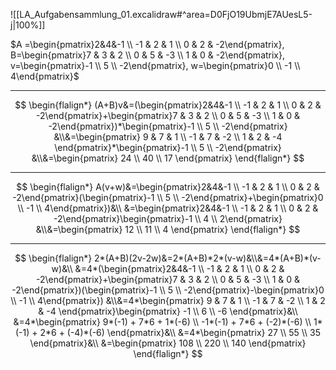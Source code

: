 ![[LA_Aufgabensammlung_01.excalidraw#^area=D0FjO19UbmjE7AUesL5-j|100%]]

$A =\begin{pmatrix}2&4&-1 \\ -1  & 2 & 1 \\ 0 & 2 & -2\end{pmatrix}, B=\begin{pmatrix}7 & 3 & 2 \\ 0 & 5 & -3 \\ 1 & 0 & -2\end{pmatrix}, v=\begin{pmatrix}-1 \\ 5 \\ -2\end{pmatrix}, w=\begin{pmatrix}0 \\ -1 \\ 4\end{pmatrix}$

---

$$
\begin{flalign*}
(A+B)v&=(\begin{pmatrix}2&4&-1 \\ -1  & 2 & 1 \\ 0 & 2 & -2\end{pmatrix}+\begin{pmatrix}7 & 3 & 2 \\ 0 & 5 & -3 \\ 1 & 0 & -2\end{pmatrix})*\begin{pmatrix}-1 \\ 5 \\ -2\end{pmatrix}
&\\&=\begin{pmatrix}
9 & 7 & 1 \\
-1 & 7 & -2 \\
1 & 2 & -4
\end{pmatrix}*\begin{pmatrix}-1 \\ 5 \\ -2\end{pmatrix}
&\\&=\begin{pmatrix}
24 \\
40 \\
17
\end{pmatrix}
\end{flalign*}
$$

---

$$
\begin{flalign*}
A(v+w)&=\begin{pmatrix}2&4&-1 \\ -1  & 2 & 1 \\ 0 & 2 & -2\end{pmatrix}(\begin{pmatrix}-1 \\ 5 \\ -2\end{pmatrix}+\begin{pmatrix}0 \\ -1 \\ 4\end{pmatrix})&\\
&=\begin{pmatrix}2&4&-1 \\ -1  & 2 & 1 \\ 0 & 2 & -2\end{pmatrix}\begin{pmatrix}-1 \\ 4 \\ 2\end{pmatrix}
&\\&=\begin{pmatrix}
12 \\
11 \\
4
\end{pmatrix}
\end{flalign*}
$$

---

$$
\begin{flalign*}
2*(A+B)(2v-2w)&=2*(A+B)*2*(v-w)&\\&=4*(A+B)*(v-w)&\\
&=4*(\begin{pmatrix}2&4&-1 \\ -1  & 2 & 1 \\ 0 & 2 & -2\end{pmatrix}+\begin{pmatrix}7 & 3 & 2 \\ 0 & 5 & -3 \\ 1 & 0 & -2\end{pmatrix})(\begin{pmatrix}-1 \\ 5 \\ -2\end{pmatrix}-\begin{pmatrix}0 \\ -1 \\ 4\end{pmatrix})
&\\&=4*\begin{pmatrix}
9 & 7 & 1 \\
-1 & 7 & -2 \\
1 & 2 & -4
\end{pmatrix}\begin{pmatrix}
-1 \\
6 \\
-6
\end{pmatrix}&\\
&=4*\begin{pmatrix}
9*(-1) + 7*6 + 1*(-6) \\
-1*(-1) + 7*6 + (-2)*(-6) \\
1*(-1) + 2*6 + (-4)*(-6)
\end{pmatrix}&\\
&=4*\begin{pmatrix}
27 \\
55 \\
35
\end{pmatrix}&\\
&=\begin{pmatrix}
108 \\
220 \\
140
\end{pmatrix}
\end{flalign*}
$$
